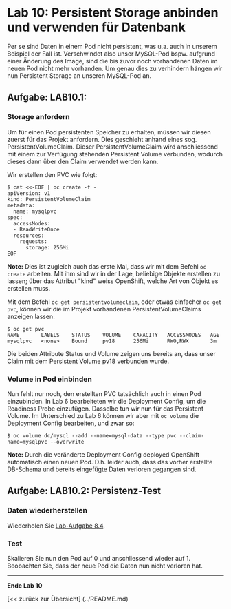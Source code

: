 # Lab 10: Persistent Storage anbinden und verwenden für Datenbank

Per se sind Daten in einem Pod nicht persistent, was u.a. auch in unserem Beispiel der Fall ist. Verschwindet also unser MySQL-Pod bspw. aufgrund einer Änderung des Image, sind die bis zuvor noch vorhandenen Daten im neuen Pod nicht mehr vorhanden. Um genau dies zu verhindern hängen wir nun Persistent Storage an unseren MySQL-Pod an.

## Aufgabe: LAB10.1: 

### Storage anfordern

Um für einen Pod persistenten Speicher zu erhalten, müssen wir diesen zuerst für das Projekt anfordern. Dies geschieht anhand eines sog. PersistentVolumeClaim. Dieser PersistentVolumeClaim wird anschliessend mit einem zur Verfügung stehenden Persistent Volume verbunden, wodurch dieses dann über den Claim verwendet werden kann.

Wir erstellen den PVC wie folgt:
```
$ cat <<-EOF | oc create -f -
apiVersion: v1
kind: PersistentVolumeClaim
metadata:
  name: mysqlpvc
spec:
  accessModes:
  - ReadWriteOnce
  resources:
    requests:
      storage: 256Mi
EOF
```

**Note:** Dies ist zugleich auch das erste Mal, dass wir mit dem Befehl `oc create` arbeiten. Mit ihm sind wir in der Lage, beliebige Objekte erstellen zu lassen; über das Attribut "kind" weiss OpenShift, welche Art von Objekt es erstellen muss.

Mit dem Befehl `oc get persistentvolumeclaim`, oder etwas einfacher `oc get pvc`, können wir die im Projekt vorhandenen PersistentVolumeClaims anzeigen lassen:
```
$ oc get pvc
NAME       LABELS    STATUS    VOLUME    CAPACITY   ACCESSMODES   AGE
mysqlpvc   <none>    Bound     pv18      256Mi      RWO,RWX       3m
```
Die beiden Attribute Status und Volume zeigen uns bereits an, dass unser Claim mit dem Persistent Volume pv18 verbunden wurde.


### Volume in Pod einbinden

Nun fehlt nur noch, den erstellten PVC tatsächlich auch in einen Pod einzubinden. In Lab 6 bearbeiteten wir die Deployment Config, um die Readiness Probe einzufügen. Dasselbe tun wir nun für das Persistent Volume. Im Unterschied zu Lab 6 können wir aber mit `oc volume` die Deployment Config bearbeiten, und zwar so:
```
$ oc volume dc/mysql --add --name=mysql-data --type pvc --claim-name=mysqlpvc --overwrite
```
**Note:** Durch die veränderte Deployment Config deployed OpenShift automatisch einen neuen Pod. D.h. leider auch, dass das vorher erstellte DB-Schema und bereits eingefügte Daten verloren gegangen sind.


## Aufgabe: LAB10.2: Persistenz-Test

### Daten wiederherstellen

Wiederholen Sie [Lab-Aufgabe 8.4](08_database.md).


### Test
Skalieren Sie nun den Pod auf 0 und anschliessend wieder auf 1. Beobachten Sie, dass der neue Pod die Daten nun nicht verloren hat.


---

**Ende Lab 10**

[<< zurück zur Übersicht] (../README.md)

